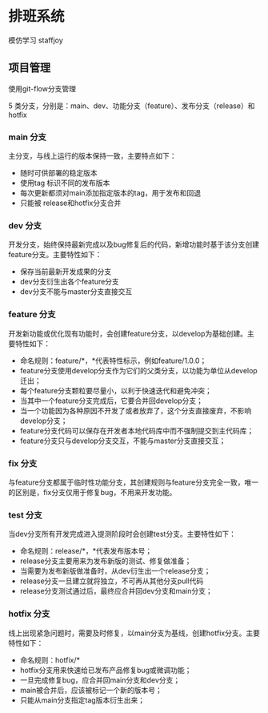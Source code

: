 # 排班系统

模仿学习 staffjoy

## 项目管理
使用git-flow分支管理

5 类分支，分别是：main、dev、功能分支（feature）、发布分支（release）和 hotfix

### main 分支
主分支，与线上运行的版本保持一致，主要特点如下：
* 随时可供部署的稳定版本
* 使用tag 标识不同的发布版本
* 每次更新都须对main添加指定版本的tag，用于发布和回退
* 只能被 release和hotfix分支合并

### dev 分支
开发分支，始终保持最新完成以及bug修复后的代码，新增功能时基于该分支创建feature分支。主要特性如下：
* 保存当前最新开发成果的分支
* dev分支衍生出各个feature分支
* dev分支不能与master分支直接交互

### feature 分支
开发新功能或优化现有功能时，会创建feature分支，以develop为基础创建。主要特性如下：
* 命名规则：feature/*，*代表特性标示，例如feature/1.0.0； 
* feature分支使用develop分支作为它们的父类分支，以功能为单位从develop迁出； 
* 每个feature分支颗粒要尽量小，以利于快速迭代和避免冲突； 
* 当其中一个feature分支完成后，它要合并回develop分支； 
* 当一个功能因为各种原因不开发了或者放弃了，这个分支直接废弃，不影响develop分支； 
* feature分支代码可以保存在开发者本地代码库中而不强制提交到主代码库； 
* feature分支只与develop分支交互，不能与master分支直接交互；

### fix 分支
与feature分支都属于临时性功能分支，其创建规则与feature分支完全一致，唯一的区别是，fix分支仅用于修复bug，不用来开发功能。

### test 分支
当dev分支所有开发完成进入提测阶段时会创建test分支。主要特性如下：
* 命名规则：release/*，*代表发布版本号；
* release分支主要用来为发布新版的测试、修复做准备；
* 当需要为发布新版做准备时，从dev衍生出一个release分支；
* release分支一旦建立就将独立，不可再从其他分支pull代码
* release分支测试通过后，最终应合并回dev分支和main分支；

### hotfix 分支
线上出现紧急问题时，需要及时修复，以main分支为基线，创建hotfix分支。主要特性如下：
* 命名规则：hotfix/*
* hotfix分支用来快速给已发布产品修复bug或微调功能；
* 一旦完成修复bug，应合并回main分支和dev分支；
* main被合并后，应该被标记一个新的版本号；
* 只能从main分支指定tag版本衍生出来；